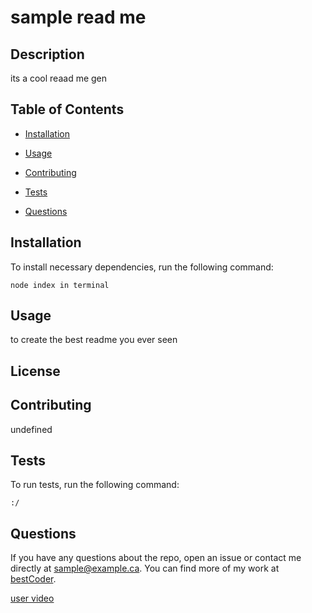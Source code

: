 
# sample read me

## Description
its a cool reaad me gen
## Table of Contents 
* [Installation](#installation)
* [Usage](#usage)

* [Contributing](#contributing)
* [Tests](#tests)
* [Questions](#questions)
## Installation
To install necessary dependencies, run the following command:
```
node index in terminal
```
## Usage
to create the best readme you ever seen
## License

## Contributing
undefined
## Tests
To run tests, run the following command:
```
:/
```
## Questions
If you have any questions about the repo, open an issue or contact me directly at sample@example.ca. You can find more of my work at [bestCoder](https://github.com/bestCoder/).

[user video](https://drive.google.com/file/d/1do2DsYP60UXQIptnTvA8gokciuJMCYvg/view?usp=sharing "user video")